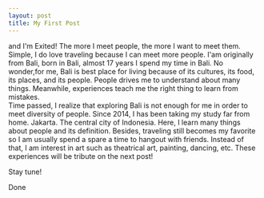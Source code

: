 ```yaml
---
layout: post
title: My First Post
---
```

and I'm Exited!
The more I meet people, the more I want to meet them. Simple, I do love traveling because I can meet more people. I'am originally from Bali, born in Bali, almost 17 years I spend my time in Bali. No wonder,for me, Bali is best place for living because of its cultures, its food, its places, and its people. People drives me to understand about many things. Meanwhile, experiences teach me the right thing to learn from mistakes.
<br/>
Time passed, I realize that exploring Bali is not enough for me in order to meet diversity of people. Since 2014, I has been taking my study far from home. Jakarta. The central city of Indonesia. Here, I learn many things about people and its definition. Besides, traveling still becomes my favorite so I am usually spend a spare a time to hangout with friends. Instead of that, I am interest in art such as theatrical art, painting, dancing, etc. These experiences will be tribute on the next post! 

Stay tune!

Done
